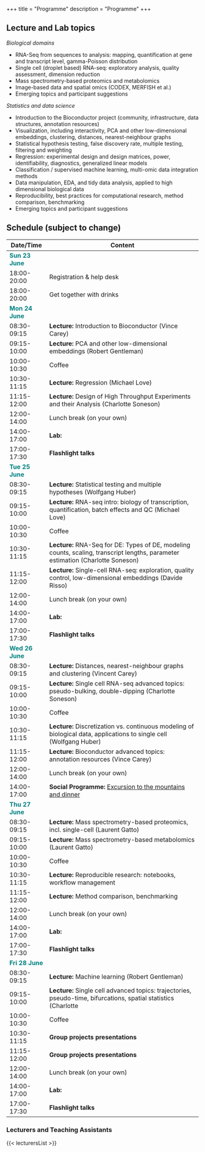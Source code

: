 +++
title = "Programme"
description = "Programme"
+++

## Lecture and Lab topics

*Biological domains*

- RNA-Seq from sequences to analysis: mapping, quantification at gene and transcript level, gamma-Poisson distribution
- Single cell (droplet based) RNA-seq: exploratory analysis, quality assessment, dimension reduction
- Mass spectrometry-based proteomics and metabolomics
- Image-based data and spatial omics (CODEX, MERFISH et al.)
- Emerging topics and participant suggestions

*Statistics and data science*

- Introduction to the Bioconductor project (community, infrastructure, data structures, annotation resources)
- Visualization, including interactivity, PCA and other low-dimensional embeddings, clustering, distances, nearest-neighbour graphs
- Statistical hypothesis testing, false discovery rate, multiple testing, filtering and weighting
- Regression: experimental design and design matrices, power, identifiability, diagnostics, generalized linear models
- Classification / supervised machine learning, multi-omic data integration methods
- Data manipulation, EDA, and tidy data analysis, applied to high dimensional biological data
- Reproducibility, best practices for computational research, method comparison, benchmarking
- Emerging topics and participant suggestions

## Schedule (subject to change)

| Date/Time   | Content |
|-------------|---------|
| <font color="teal">**Sun 23 June**</font> | | <!-- Sunday -->
| 18:00-20:00 | Registration & help desk |
| 18:00-20:00 | Get together with drinks |
| <font color="teal">**Mon 24 June**</font> | | <!-- Monday -->
| 08:30-09:15 | **Lecture:** Introduction to Bioconductor (Vince Carey) |
| 09:15-10:00 | **Lecture:** PCA and other low-dimensional embeddings (Robert Gentleman) |
| 10:00-10:30 | Coffee |
| 10:30-11:15 | **Lecture:** Regression (Michael Love) |
| 11:15-12:00 | **Lecture:** Design of High Throughput Experiments and their Analysis (Charlotte Soneson) |
| 12:00-14:00 | Lunch break (on your own) |
| 14:00-17:00 | **Lab:** |
| 17:00-17:30 | **Flashlight talks** |
| <font color="teal">**Tue 25 June**</font> | | <!-- Tuesday -->
| 08:30-09:15 | **Lecture:** Statistical testing and multiple hypotheses (Wolfgang Huber) |
| 09:15-10:00 | **Lecture:** RNA-seq intro: biology of transcription, quantification, batch effects and QC (Michael Love) |
| 10:00-10:30 | Coffee |
| 10:30-11:15 | **Lecture:** RNA-Seq for DE: Types of DE, modeling counts, scaling, transcript lengths, parameter estimation (Charlotte Soneson) |
| 11:15-12:00 | **Lecture:** Single-cell RNA-seq: exploration, quality control, low-dimensional embeddings (Davide Risso) |
| 12:00-14:00 | Lunch break (on your own) |
| 14:00-17:00 | **Lab:** |
| 17:00-17:30 | **Flashlight talks** |
| <font color="teal">**Wed 26 June**</font> | | <!-- Wednesday -->
| 08:30-09:15 | **Lecture:** Distances, nearest-neighbour graphs and clustering (Vincent Carey) |
| 09:15-10:00 | **Lecture:** Single cell RNA-seq advanced topics: pseudo-bulking, double-dipping (Charlotte Soneson) |
| 10:00-10:30 | Coffee |
| 10:30-11:15 | **Lecture:** Discretization vs. continuous modeling of biological data, applications to single cell (Wolfgang Huber) |
| 11:15-12:00 | **Lecture:** Bioconductor advanced topics: annotation resources (Vince Carey) |
| 12:00-14:00 | Lunch break (on your own) |
| 14:00-17:00 | **Social Programme:** [Excursion to the mountains and dinner](about/#social) |
| <font color="teal">**Thu 27 June**</font> | | <!-- Thursday -->
| 08:30-09:15 | **Lecture:** Mass spectrometry-based proteomics, incl. single-cell (Laurent Gatto) |
| 09:15-10:00 | **Lecture:** Mass spectrometry-based metabolomics (Laurent Gatto) |
| 10:00-10:30 | Coffee |
| 10:30-11:15 | **Lecture:** Reproducible research: notebooks, workflow management |
| 11:15-12:00 | **Lecture:** Method comparison, benchmarking |
| 12:00-14:00 | Lunch break (on your own) |
| 14:00-17:00 | **Lab:** |
| 17:00-17:30 | **Flashlight talks** |
| <font color="teal">**Fri 28 June**</font> | | <!-- Friday -->
| 08:30-09:15 | **Lecture:** Machine learning (Robert Gentleman) |
| 09:15-10:00 | **Lecture:** Single cell advanced topics: trajectories, pseudo-time, bifurcations, spatial statistics (Charlotte | Davide | Wolfgang)|
| 10:00-10:30 | Coffee |
| 10:30-11:15 | **Group projects presentations** |
| 11:15-12:00 | **Group projects presentations** |
| 12:00-14:00 | Lunch break (on your own) |
| 14:00-17:00 | **Lab:** |
| 17:00-17:30 | **Flashlight talks** |

### Lecturers and Teaching Assistants

{{< lecturersList >}}

